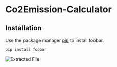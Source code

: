 # Co2Emission-Calculator


## Installation

Use the package manager [pip](https://pip.pypa.io/en/stable/) to install foobar.

```bash
pip install foobar
```
![Extracted File](/images/1Etractedfile.jpg)
